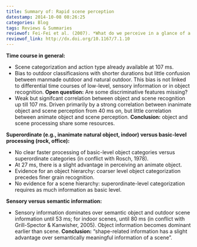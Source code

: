 ```yaml
---
title: Summary of: Rapid scene perception
datestamp: 2014-10-08 08:26:25
categories: Blog
tags: Reviews & Summaries
reviewof: Fei-Fei et al. (2007). *What do we perceive in a glance of a real-world scene?*
reviewof_link: http://dx.doi.org/10.1167/7.1.10
---
```


**Time course in general:**

-   Scene categorization and action type already available at 107 ms.
-   Bias to outdoor classificasions with shorter durations but little confusion between manmade outdoor and natural outdoor. This bias is not linked to differential time courses of low-level, sensory information or in object recognition. **Open question:** Are some discriminative features missing?
-   Weak but signifcant correlation between object and scene recognition up till 107 ms. Driven primarily by a strong correlation between inanimate object and scene perception from 40 ms on, but little correlation between animate object and scene perception. **Conclusion:** object and scene processing share some resources.

**Superordinate (e.g., inanimate natural object, indoor) versus basic-level processing (rock, office):**

-   No clear faster processing of basic-level object categories versus superordinate categories (in conflict with Rosch, 1978).
-   At 27 ms, there is a slight advantage in perceiving an animate object.
-   Evidence for an object hierarchy: coarser level object categorization precedes finer grain recognition.
-   No evidence for a scene hierarchy: superordinate-level categorization requires as much information as basic level.

**Sensory versus semantic information:**

-   Sensory information dominates over semantic object and outdoor scene information until 53 ms; for indoor scenes, until 80 ms (in conflict with Grill-Spector & Kanwisher, 2005). Object information becomes dominant earlier than scene. **Conclusion:** “shape-related information has a slight advantage over semantically meaningful information of a scene”.
